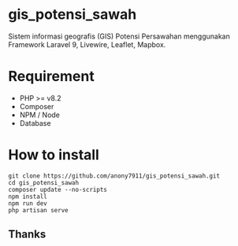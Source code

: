 # gis_potensi_sawah
Sistem informasi geografis (GIS) Potensi Persawahan menggunakan Framework Laravel 9, Livewire, Leaflet, Mapbox.

# Requirement
- PHP >= v8.2
- Composer
- NPM / Node
- Database
# How to install
    git clone https://github.com/anony7911/gis_potensi_sawah.git
    cd gis_potensi_sawah
    composer update --no-scripts
    npm install
    npm run dev
    php artisan serve
 
 ## Thanks
